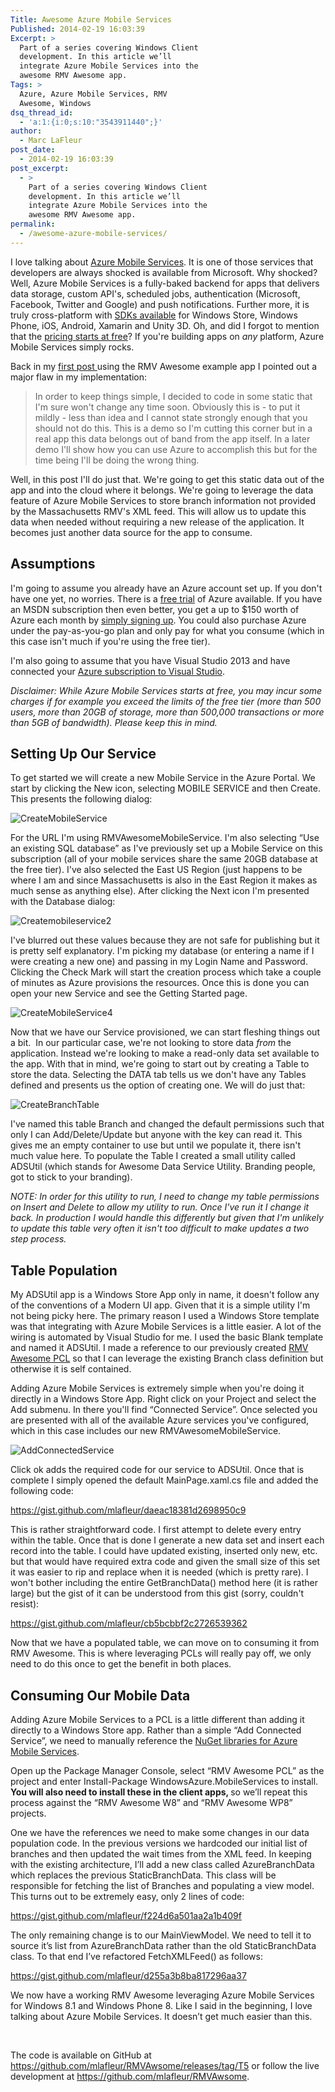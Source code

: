 ```yaml
---
Title: Awesome Azure Mobile Services
Published: 2014-02-19 16:03:39
Excerpt: >
  Part of a series covering Windows Client
  development. In this article we’ll
  integrate Azure Mobile Services into the
  awesome RMV Awesome app.
Tags: >
  Azure, Azure Mobile Services, RMV
  Awesome, Windows
dsq_thread_id:
  - 'a:1:{i:0;s:10:"3543911440";}'
author:
  - Marc LaFleur
post_date:
  - 2014-02-19 16:03:39
post_excerpt:
  - >
    Part of a series covering Windows Client
    development. In this article we’ll
    integrate Azure Mobile Services into the
    awesome RMV Awesome app.
permalink:
  - /awesome-azure-mobile-services/
---
```

I love talking about <a href="http://www.windowsazure.com/en-us/services/mobile-services/" target="_blank">Azure Mobile Services</a>. It is one of those services that developers are always shocked is available from Microsoft. Why shocked? Well, Azure Mobile Services is a fully-baked backend for apps that delivers data storage, custom API's, scheduled jobs, authentication (Microsoft, Facebook, Twitter and Google) and push notifications. Further more, it is truly cross-platform with <a href="http://www.windowsazure.com/en-us/develop/mobile/developer-tools/" target="_blank">SDKs available</a> for Windows Store, Windows Phone, iOS, Android, Xamarin and Unity 3D. Oh, and did I forgot to mention that the <a href="http://www.windowsazure.com/en-us/pricing/details/mobile-services/" target="_blank">pricing starts at free</a>? If you're building apps on <em>any</em> platform, Azure Mobile Services simply rocks.

Back in my <a title="RMV Awesome!" href="http://massivescale.azurewebsites.net/rmv-awesome/" target="_blank">first post </a>using the RMV Awesome example app I pointed out a major flaw in my implementation:

<blockquote>In order to keep things simple, I decided to code in some static that I'm sure won't change any time soon. Obviously this is - to put it mildly - less than idea and I cannot state strongly enough that you should not do this. This is a demo so I'm cutting this corner but in a real app this data belongs out of band from the app itself. In a later demo I'll show how you can use Azure to accomplish this but for the time being I'll be doing the wrong thing.</blockquote>

Well, in this post I'll do just that. We're going to get this static data out of the app and into the cloud where it belongs. We're going to leverage the data feature of Azure Mobile Services to store branch information not provided by the Massachusetts RMV's XML feed. This will allow us to update this data when needed without requiring a new release of the application. It becomes just another data source for the app to consume.

<h2>Assumptions</h2>

I'm going to assume you already have an Azure account set up. If you don't have one yet, no worries. There is a <a href="http://www.windowsazure.com/en-us/pricing/free-trial/" target="_blank">free trial</a> of Azure available. If you have an MSDN subscription then even better, you get a up to $150 worth of Azure each month by <a href="http://www.windowsazure.com/en-us/pricing/member-offers/msdn-benefits/" target="_blank">simply signing up</a>. You could also purchase Azure under the pay-as-you-go plan and only pay for what you consume (which in this case isn't much if you're using the free tier).

I'm also going to assume that you have Visual Studio 2013 and have connected your <a href="http://msdn.microsoft.com/en-us/library/windowsazure/gg551722.aspx" target="_blank">Azure subscription to Visual Studio</a>.

<p dir="ltr" style="margin-right: 0px;"><em>Disclaimer: While Azure Mobile Services starts at free, you may incur some charges if for example you exceed the limits of the free tier (more than 500 users, more than 20GB of storage, more than 500,000 transactions or more than 5GB of bandwidth). Please keep this in mind. </em></p>

<h2>Setting Up Our Service</h2>

To get started we will create a new Mobile Service in the Azure Portal. We start by clicking the New icon, selecting MOBILE SERVICE and then Create. This presents the following dialog:

<img title="CreateMobileService" src="http://massivescale.blob.core.windows.net/blogmedia/2014/02/CreateMobileService.png" alt="CreateMobileService" border="0" />

For the URL I'm using RMVAwesomeMobileService. I'm also selecting “Use an existing SQL database” as I've previously set up a Mobile Service on this subscription (all of your mobile services share the same 20GB database at the free tier). I've also selected the East US Region (just happens to be where I am and since Massachusetts is also in the East Region it makes as much sense as anything else). After clicking the Next icon I'm presented with the Database dialog:

<img title="Createmobileservice2" src="http://massivescale.blob.core.windows.net/blogmedia/2014/02/createmobileservice2.png" alt="Createmobileservice2" border="0" />

I've blurred out these values because they are not safe for publishing but it is pretty self explanatory. I'm picking my database (or entering a name if I were creating a new one) and passing in my Login Name and Password. Clicking the Check Mark will start the creation process which take a couple of minutes as Azure provisions the resources. Once this is done you can open your new Service and see the Getting Started page.

<img title="CreateMobileService4" src="http://massivescale.blob.core.windows.net/blogmedia/2014/02/CreateMobileService4.png" alt="CreateMobileService4" border="0" />

Now that we have our Service provisioned, we can start fleshing things out a bit.  In our particular case, we're not looking to store data <em>from </em>the application. Instead we're looking to make a read-only data set available to the app. With that in mind, we're going to start out by creating a Table to store the data. Selecting the DATA tab tells us we don't have any Tables defined and presents us the option of creating one. We will do just that:

<img title="CreateBranchTable" src="http://massivescale.blob.core.windows.net/blogmedia/2014/02/CreateBranchTable.png" alt="CreateBranchTable" border="0" />

I've named this table Branch and changed the default permissions such that only I can Add/Delete/Update but anyone with the key can read it. This gives me an empty container to use but until we populate it, there isn't much value here. To populate the Table I created a small utility called ADSUtil (which stands for Awesome Data Service Utility. Branding people, got to stick to your branding).

<em>NOTE: In order for this utility to run, I need to change my table permissions on Insert and Delete to allow my utility to run. Once I've run it I change it back. In production I would handle this differently but given that I'm unlikely to update this table very often it isn't too difficult to make updates a two step process.</em>

<h2>Table Population</h2>

My ADSUtil app is a Windows Store App only in name, it doesn't follow any of the conventions of a Modern UI app. Given that it is a simple utility I'm not being picky here. The primary reason I used a Windows Store template was that integrating with Azure Mobile Services is a little easier. A lot of the wiring is automated by Visual Studio for me. I used the basic Blank template and named it ADSUtil. I made a reference to our previously created <a title="Leveraging Portable Class Libraries" href="http://massivescale.azurewebsites.net/leveraging-portable-class-libraries/">RMV Awesome PCL</a> so that I can leverage the existing Branch class definition but otherwise it is self contained.

Adding Azure Mobile Services is extremely simple when you're doing it directly in a Windows Store App. Right click on your Project and select the Add submenu. In there you'll find “Connected Service”. Once selected you are presented with all of the available Azure services you've configured, which in this case includes our new RMVAwesomeMobileService.

<img title="AddConnectedService" src="http://massivescale.blob.core.windows.net/blogmedia/2014/02/AddConnectedService.png" alt="AddConnectedService" border="0" />

Click ok adds the required code for our service to ADSUtil. Once that is complete I simply opened the default MainPage.xaml.cs file and added the following code:

https://gist.github.com/mlafleur/daeac18381d2698950c9

This is rather straightforward code. I first attempt to delete every entry within the table. Once that is done I generate a new data set and insert each record into the table. I could have updated existing, inserted only new, etc. but that would have required extra code and given the small size of this set it was easier to rip and replace when it is needed (which is pretty rare). I won't bother including the entire GetBranchData() method here (it is rather large) but the gist of it can be understood from this gist (sorry, couldn't resist):

https://gist.github.com/mlafleur/cb5bcbbf2c2726539362

Now that we have a populated table, we can move on to consuming it from RMV Awesome. This is where leveraging PCLs will really pay off, we only need to do this once to get the benefit in both places.

<h2>Consuming Our Mobile Data</h2>

Adding Azure Mobile Services to a PCL is a little different than adding it directly to a Windows Store app. Rather than a simple “Add Connected Service”, we need to manually reference the <a href="http://www.nuget.org/packages/WindowsAzure.MobileServices/" target="_blank">NuGet libraries for Azure Mobile Services</a>.

Open up the Package Manager Console, select “RMV Awesome PCL” as the project and enter Install-Package WindowsAzure.MobileServices to install. <strong>You will also need to install these in the client apps, </strong>so we’ll repeat this process against the “RMV Awesome W8” and “RMV Awesome WP8” projects.

One we have the references we need to make some changes in our data population code. In the previous versions we hardcoded our initial list of branches and then updated the wait times from the XML feed. In keeping with the existing architecture, I’ll add a new class called AzureBranchData which replaces the previous StaticBranchData. This class will be responsible for fetching the list of Branches and populating a view model.  This turns out to be extremely easy, only 2 lines of code:

https://gist.github.com/mlafleur/f224d6a501aa2a1b409f

The only remaining change is to our MainViewModel. We need to tell it to source it’s list from AzureBranchData rather than the old StaticBranchData class. To that end I’ve refactored FetchXMLFeed() as follows:

https://gist.github.com/mlafleur/d255a3b8ba817296aa37

We now have a working RMV Awesome leveraging Azure Mobile Services for Windows 8.1 and Windows Phone 8. Like I said in the beginning, I love talking about Azure Mobile Services. It doesn’t get much easier than this.

&nbsp;

The code is available on GitHub at <a href="https://github.com/mlafleur/RMVAwsome/releases/tag/T5">https://github.com/mlafleur/RMVAwsome/releases/tag/T5</a> or follow the live development at <a href="https://github.com/mlafleur/RMVAwsome">https://github.com/mlafleur/RMVAwsome</a>.